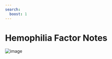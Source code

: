 ```yaml
---
search:
  boost: 1
---
```


# Hemophilia Factor Notes
	
![image](https://user-images.githubusercontent.com/122046056/227103473-ea4aeed4-57ad-4571-8380-c795e29db112.png)
